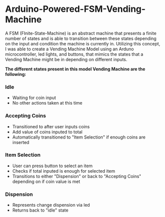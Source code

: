 # Arduino-Powered-FSM-Vending-Machine
A FSM (FInite-State-Machine) is an abstract machine that presents a finite number of states and is able to transition between these states depending on the input and condition the machine is currently in. Utilizing this concept, I was able to create a Vending Machine Model using an Arduno microcontroller, led lights, and buttons, that mimics the states that a Vending Machine might be in depending on different inputs.

__The different states present in this model Vending Machine are the following:__

### Idle 
- Waiting for coin input
- No other actions taken at this time

### Accepting Coins
- Transitioned to after user inputs coins 
- Add value of coins inputed to total
- Automatically transitioned to "Item Selection" if enough coins are inserted

### Item Selection
- User can press button to select an item
- Checks if total inputed is enough for selected item
- Transitions to either "Dispension" or back to "Accepting Coins" depending on if coin value is met

### Dispension
- Represents change dispension via led
- Returns back to "idle" state
